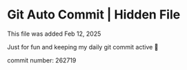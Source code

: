 # Git Auto Commit | Hidden File

This file was added Feb 12, 2025

Just for fun and keeping my daily git commit active 🤪

commit number: 262719
